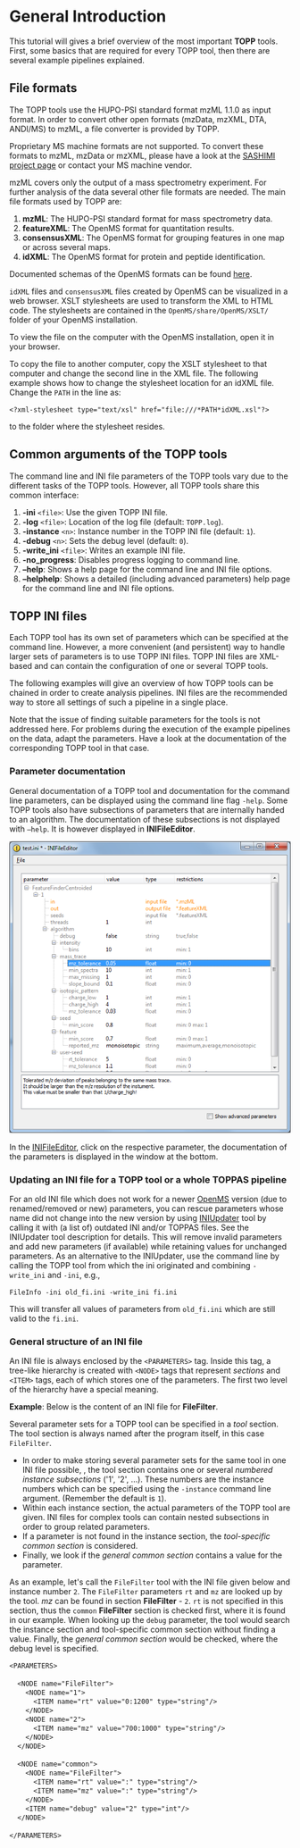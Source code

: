 General Introduction
====================

This tutorial will gives a brief overview of the most important **TOPP** tools. First, some basics that are required for
every TOPP tool, then there are several example pipelines explained.

## File formats

The TOPP tools use the HUPO-PSI standard format mzML 1.1.0 as input format. In order to convert other open formats
(mzData, mzXML, DTA, ANDI/MS) to mzML, a file converter is provided by TOPP.

Proprietary MS machine formats are not supported. To convert these formats to mzML, mzData or mzXML, please have a look
at the [SASHIMI project page](http://tools.proteomecenter.org/wiki/index.php) or contact your MS machine vendor.

mzML covers only the output of a mass spectrometry experiment. For further analysis of the data several other file
formats are needed. The main file formats used by TOPP are:

1. **mzML**: The HUPO-PSI standard format for mass spectrometry data.
2. **featureXML**: The OpenMS format for quantitation results.
3. **consensusXML**: The OpenMS format for grouping features in one map or across several maps.
4. **idXML**: The OpenMS format for protein and peptide identification.

Documented schemas of the OpenMS formats can be found [here](https://github.com/OpenMS/OpenMS/tree/develop/share/OpenMS/SCHEMAS).

`idXML` files and `consensusXML`  files created by OpenMS can be visualized in a web browser. XSLT stylesheets are used to
transform the XML to HTML code. The stylesheets are contained in the `OpenMS/share/OpenMS/XSLT/` folder of your OpenMS
installation.

To view the file on the computer with the OpenMS installation, open it in your browser.

To copy the file to another computer, copy the XSLT stylesheet to that computer and change the second line in the XML
file. The following example shows how to change the stylesheet location for an idXML file. Change the `PATH` in the
line as:

```
<?xml-stylesheet type="text/xsl" href="file:///*PATH*idXML.xsl"?>
```

to the folder where the stylesheet resides.

## Common arguments of the TOPP tools

The command line and INI file parameters of the TOPP tools vary due to the different tasks of the TOPP tools. However,
all TOPP tools share this common interface:

1. **-ini** `<file>`: Use the given TOPP INI file.
2. **-log** `<file>`: Location of the log file (default: `TOPP.log`).
3. **-instance** `<n>`: Instance number in the TOPP INI file (default: `1`).
4. **-debug** `<n>`: Sets the debug level (default: `0`).
5. **-write_ini** `<file>`: Writes an example INI file.
6. **-no_progress**: Disables progress logging to command line.
7. **–help**: Shows a help page for the command line and INI file options.
8. **–helphelp**: Shows a detailed (including advanced parameters) help page for the command line and INI file options.

## TOPP INI files

Each TOPP tool has its own set of parameters which can be specified at the command line. However, a more convenient
(and persistent) way to handle larger sets of parameters is to use TOPP INI files. TOPP INI files are XML-based and
can contain the configuration of one or several TOPP tools.

The following examples will give an overview of how TOPP tools can be chained in order to create analysis pipelines. INI
files are the recommended way to store all settings of such a pipeline in a single place.

Note that the issue of finding suitable parameters for the tools is not addressed here. For problems during the
execution of the example pipelines on the data, adapt the parameters. Have a look at the documentation of the
corresponding TOPP tool in that case.


### Parameter documentation

General documentation of a TOPP tool and documentation for the command line parameters, can be displayed using the
command line flag `-help`. Some TOPP tools also have subsections of parameters that are internally handed to an
algorithm. The documentation of these subsections is not displayed with `–help`. It is however displayed in
**INIFileEditor**.

![INIFileEditor](../../images/tutorials/topp/INIFileEditor.png)

In the [INIFileEditor](https://abibuilder.informatik.uni-tuebingen.de/archive/openms/Documentation/nightly/html/TOPP_INIFileEditor.html), click on the respective parameter, the documentation of the parameters is displayed in the window at the bottom.

### Updating an INI file for a TOPP tool or a whole TOPPAS pipeline

For an old INI file which does not work for a newer [OpenMS]() version (due to renamed/removed or new) parameters, you
can rescue parameters whose name did not change into the new version by using [INIUpdater](https://abibuilder.informatik.uni-tuebingen.de/archive/openms/Documentation/nightly/html/UTILS_INIUpdater.html) tool by calling it with (a list of) outdated
INI and/or TOPPAS files. See the INIUpdater tool description for details. This will remove invalid parameters and add
new parameters (if available) while retaining values for unchanged parameters. As an alternative to the INIUpdater, use
the command line by calling the TOPP tool from which the ini originated and combining `-write_ini` and `-ini`, e.g.,

```
FileInfo -ini old_fi.ini -write_ini fi.ini
```

This will transfer all values of parameters from `old_fi.ini` which are still valid to the `fi.ini`.

### General structure of an INI file

An INI file is always enclosed by the `<PARAMETERS>` tag. Inside this tag, a tree-like hierarchy is created with `<NODE>`
tags that represent *sections* and `<ITEM>` tags, each of which stores one of the parameters. The first two level of the
hierarchy have a special meaning.

**Example**: Below is the content of an INI file for **FileFilter**.

Several parameter sets for a TOPP tool can be specified in a *tool* section. The tool section is always named after the
program itself, in this case `FileFilter`.

- In order to make storing several parameter sets for the same tool in one INI file possible, , the tool section
contains one or several *numbered instance subsections* ('1', '2', ...). These numbers are the instance numbers which
can be specified using the `-instance` command line argument. (Remember the default is `1`).
- Within each instance section, the actual parameters of the TOPP tool are given. INI files for complex tools can
contain nested subsections in order to group related parameters.
- If a parameter is not found in the instance section, the *tool-specific common section* is considered.
- Finally, we look if the *general common section* contains a value for the parameter.

As an example, let's call the `FileFilter` tool with the INI file given below and instance number `2`. The `FileFilter`
parameters `rt` and `mz` are looked up by the tool. *mz* can be found in section **FileFilter** - `2`. `rt` is not
specified in this section, thus the `common` **FileFilter** section is checked first, where it is found in our example.
When looking up the `debug` parameter, the tool would search the instance section and tool-specific common section
without finding a value. Finally, the *general common section* would be checked, where the debug level is specified.

```
<PARAMETERS>

  <NODE name="FileFilter">
    <NODE name="1">
      <ITEM name="rt" value="0:1200" type="string"/>
    </NODE>
    <NODE name="2">
      <ITEM name="mz" value="700:1000" type="string"/>
    </NODE>
  </NODE>

  <NODE name="common">
    <NODE name="FileFilter">
      <ITEM name="rt" value=":" type="string"/>
      <ITEM name="mz" value=":" type="string"/>
    </NODE>
    <ITEM name="debug" value="2" type="int"/>
  </NODE>

</PARAMETERS>
```
